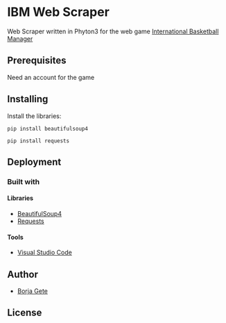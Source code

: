 # IBM Web Scraper
Web Scraper written in Phyton3 for the web game [International Basketball Manager](http://es.ibasketmanager.com)

## Prerequisites
Need an account for the game
## Installing

Install the libraries:

`pip install beautifulsoup4`

`pip install requests`

## Deployment
### Built with
#### Libraries
* [BeautifulSoup4](https://www.crummy.com/software/BeautifulSoup/)
* [Requests](http://docs.python-requests.org/en/master/)

#### Tools
* [Visual Studio Code](https://code.visualstudio.com/)

## Author
* [Borja Gete](https://github.com/BorjaG90)

## License
